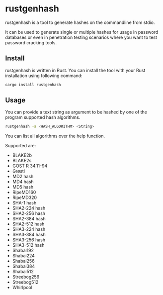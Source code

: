 # rustgenhash

rustgenhash is a tool to generate hashes on the commandline from stdio.

It can be used to generate single or multiple hashes for usage in password databases or even in penetration testing scenarios where you want to test password cracking tools.

## Install

rustgenhash is written in Rust. You can install the tool with your Rust installation using following command:

```bash
cargo install rustgenhash
```

## Usage

You can provide a text string as argument to be hashed by one of the program supported hash algorithms.

```bash
rustgenhash -a <HASH_ALGORITHM> <String>
```

You can list all algorithms over the help function.

Supported are:

* BLAKE2b 
* BLAKE2s
* GOST R 34.11-94
* Grøstl
* MD2 hash
* MD4 hash
* MD5 hash
* RipeMD160
* RipeMD320
* SHA-1 hash
* SHA2-224 hash
* SHA2-256 hash
* SHA2-384 hash
* SHA2-512 hash
* SHA3-224 hash
* SHA3-384 hash
* SHA3-256 hash
* SHA3-512 hash
* Shabal192
* Shabal224
* Shabal256
* Shabal384
* Shabal512
* Streebog256
* Streebog512
* Whirlpool


